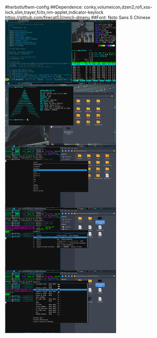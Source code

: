 #herbstluftwm-config
##Dependence:
    conky,volumeicon,dzen2,rofi,xss-lock,slim,trayer,fcitx,nm-applet,indicator-keylock
    https://github.com/firecat53/nmcli-dmenu
##Font:
    Noto Sans S Chinese
![image](https://raw.githubusercontent.com/AdamYuan/herbstluftwm-config/master/scrot.jpg)
